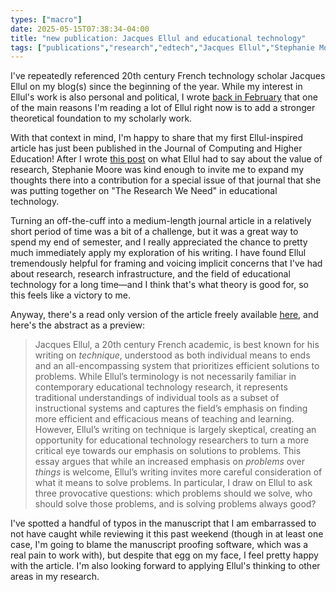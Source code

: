 ```yaml
---
types: ["macro"]
date: 2025-05-15T07:38:34-04:00
title: "new publication: Jacques Ellul and educational technology"
tags: ["publications","research","edtech","Jacques Ellul","Stephanie Moore","Jill Stefaniak","Tom Reeves"]
---
```

I've repeatedly referenced 20th century French technology scholar Jacques Ellul on my blog(s) since the beginning of the year. While my interest in Ellul's work is also personal and political, I wrote [back in February](https://spencergreenhalgh.com/work/jacques-elluls-technique-and-generative-ai/) that one of the main reasons I'm reading a lot of Ellul right now is to add a stronger theoretical foundation to my scholarly work.

With that context in mind, I'm happy to share that my first Ellul-inspired article has just been published in the Journal of Computing and Higher Education! After I wrote [this post](https://spencergreenhalgh.com/work/jacques-ellul-and-the-value-of-research/) on what Ellul had to say about the value of research, Stephanie Moore was kind enough to invite me to expand my thoughts there into a contribution for a special issue of that journal that she was putting together on "The Research We Need" in educational technology.

Turning an off-the-cuff into a medium-length journal article in a relatively short period of time was a bit of a challenge, but it was a great way to spend my end of semester, and I really appreciated the chance to pretty much immediately apply my exploration of his writing. I have found Ellul tremendously helpful for framing and voicing implicit concerns that I've had about research, research infrastructure, and the field of educational technology for a long time—and I think that's what theory is good for, so this feels like a victory to me. 

Anyway, there's a read only version of the article freely available [here](https://link.springer.com/epdf/10.1007/s12528-025-09455-3?sharing_token=DrNXkypFVjdquiCCKJuHjfe4RwlQNchNByi7wbcMAY4UEDTjaaoOcvKgYV-lIH0Cuyr6OqwM8DYJWgqYkcxTJWJskjKRmUd9CS8aUMNi91lQykWEm7cT09UjugaZKYgcMlixXcV36zoGPrBgT32EW4hQ_fvfEUjYM8NqiGLXhrg%3D), and here's the abstract as a preview: 

> Jacques Ellul, a 20th century French academic, is best known for his writing on *technique*, understood as both individual means to ends and an all-encompassing system that prioritizes efficient solutions to problems. While Ellul’s terminology is not necessarily familiar in contemporary educational technology research, it represents traditional understandings of individual tools as a subset of instructional systems and captures the field’s emphasis on finding more efficient and efficacious means of teaching and learning. However, Ellul’s writing on technique is largely skeptical, creating an opportunity for educational technology researchers to turn a more critical eye towards our emphasis on solutions to problems. This essay argues that while an increased emphasis on *problems* over *things* is welcome, Ellul’s writing invites more careful consideration of what it means to solve problems. In particular, I draw on Ellul to ask three provocative questions: which problems should we solve, who should solve those problems, and is solving problems always good?

I've spotted a handful of typos in the manuscript that I am embarrassed to not have caught while reviewing it this past weekend (though in at least one case, I'm going to blame the manuscript proofing software, which was a real pain to work with), but despite that egg on my face, I feel pretty happy with the article. I'm also looking forward to applying Ellul's thinking to other areas in my research.
